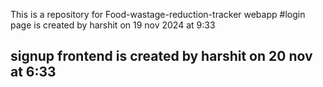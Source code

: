 This is a repository for Food-wastage-reduction-tracker webapp
#login page is created by harshit on 19 nov 2024 at 9:33
## signup frontend is created by harshit on 20 nov at 6:33